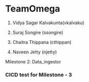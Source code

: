 # TeamOmega
1) Vidya Sagar Kalvakunta(vkalvaku)

2) Suraj Songire (ssongire)

3) Chaitra Thippana (cthippan)

4) Naveen Jetty (njetty)

Milestone 2: Data_ingestor 
### CICD test for Milestone - 3
